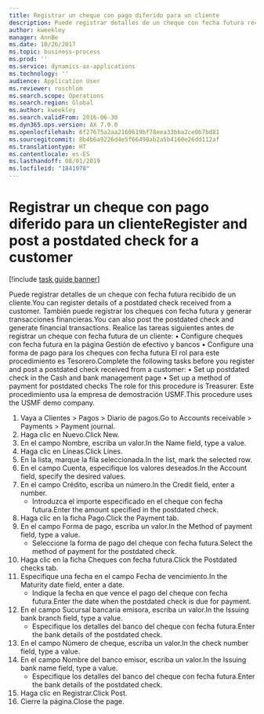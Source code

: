 ```yaml
---
title: Registrar un cheque con pago diferido para un cliente
description: Puede registrar detalles de un cheque con fecha futura recibido de un cliente.
author: kweekley
manager: AnnBe
ms.date: 10/26/2017
ms.topic: business-process
ms.prod: ''
ms.service: dynamics-ax-applications
ms.technology: ''
audience: Application User
ms.reviewer: roschlom
ms.search.scope: Operations
ms.search.region: Global
ms.author: kweekley
ms.search.validFrom: 2016-06-30
ms.dyn365.ops.version: AX 7.0.0
ms.openlocfilehash: 6f27675a2aa2160619bf78eea33bba2ce0b7bd81
ms.sourcegitcommit: 8b4b6a9226d4e5f66498ab2a5b4160e26dd112af
ms.translationtype: HT
ms.contentlocale: es-ES
ms.lasthandoff: 08/01/2019
ms.locfileid: "1841978"
---
```

# <a name="register-and-post-a-postdated-check-for-a-customer"></a><span data-ttu-id="68aa0-103">Registrar un cheque con pago diferido para un cliente</span><span class="sxs-lookup"><span data-stu-id="68aa0-103">Register and post a postdated check for a customer</span></span>

[!include [task guide banner](../../includes/task-guide-banner.md)]

<span data-ttu-id="68aa0-104">Puede registrar detalles de un cheque con fecha futura recibido de un cliente.</span><span class="sxs-lookup"><span data-stu-id="68aa0-104">You can register details of a postdated check received from a customer.</span></span> <span data-ttu-id="68aa0-105">También puede registrar los cheques con fecha futura y generar transacciones financieras.</span><span class="sxs-lookup"><span data-stu-id="68aa0-105">You can also post the postdated check and generate financial transactions.</span></span>   <span data-ttu-id="68aa0-106">Realice las tareas siguientes antes de registrar un cheque con fecha futura de un cliente:   • Configure cheques con fecha futura en la página Gestión de efectivo y bancos • Configure una forma de pago para los cheques con fecha futura   El rol para este procedimiento es Tesorero.</span><span class="sxs-lookup"><span data-stu-id="68aa0-106">Complete the following tasks before you register and post a postdated check received from a customer:   • Set up postdated check in the Cash and bank management page • Set up a method of payment for postdated checks   The role for this procedure is Treasurer.</span></span> <span data-ttu-id="68aa0-107">Este procedimiento usa la empresa de demostración USMF.</span><span class="sxs-lookup"><span data-stu-id="68aa0-107">This procedure uses the USMF demo company.</span></span>

1. <span data-ttu-id="68aa0-108">Vaya a Clientes > Pagos > Diario de pagos.</span><span class="sxs-lookup"><span data-stu-id="68aa0-108">Go to Accounts receivable > Payments > Payment journal.</span></span>
2. <span data-ttu-id="68aa0-109">Haga clic en Nuevo.</span><span class="sxs-lookup"><span data-stu-id="68aa0-109">Click New.</span></span>
3. <span data-ttu-id="68aa0-110">En el campo Nombre, escriba un valor.</span><span class="sxs-lookup"><span data-stu-id="68aa0-110">In the Name field, type a value.</span></span>
4. <span data-ttu-id="68aa0-111">Haga clic en Líneas.</span><span class="sxs-lookup"><span data-stu-id="68aa0-111">Click Lines.</span></span>
5. <span data-ttu-id="68aa0-112">En la lista, marque la fila seleccionada.</span><span class="sxs-lookup"><span data-stu-id="68aa0-112">In the list, mark the selected row.</span></span>
6. <span data-ttu-id="68aa0-113">En el campo Cuenta, especifique los valores deseados.</span><span class="sxs-lookup"><span data-stu-id="68aa0-113">In the Account field, specify the desired values.</span></span>
7. <span data-ttu-id="68aa0-114">En el campo Crédito, escriba un número.</span><span class="sxs-lookup"><span data-stu-id="68aa0-114">In the Credit field, enter a number.</span></span>
    * <span data-ttu-id="68aa0-115">Introduzca el importe especificado en el cheque con fecha futura.</span><span class="sxs-lookup"><span data-stu-id="68aa0-115">Enter the amount specified in the postdated check.</span></span>  
8. <span data-ttu-id="68aa0-116">Haga clic en la ficha Pago.</span><span class="sxs-lookup"><span data-stu-id="68aa0-116">Click the Payment tab.</span></span>
9. <span data-ttu-id="68aa0-117">En el campo Forma de pago, escriba un valor.</span><span class="sxs-lookup"><span data-stu-id="68aa0-117">In the Method of payment field, type a value.</span></span>
    * <span data-ttu-id="68aa0-118">Seleccione la forma de pago del cheque con fecha futura.</span><span class="sxs-lookup"><span data-stu-id="68aa0-118">Select the method of payment for the postdated check.</span></span>  
10. <span data-ttu-id="68aa0-119">Haga clic en la ficha Cheques con fecha futura.</span><span class="sxs-lookup"><span data-stu-id="68aa0-119">Click the Postdated checks tab.</span></span>
11. <span data-ttu-id="68aa0-120">Especifique una fecha en el campo Fecha de vencimiento.</span><span class="sxs-lookup"><span data-stu-id="68aa0-120">In the Maturity date field, enter a date.</span></span>
    * <span data-ttu-id="68aa0-121">Indique la fecha en que vence el pago del cheque con fecha futura.</span><span class="sxs-lookup"><span data-stu-id="68aa0-121">Enter the date when the postdated check is due for payment.</span></span>  
12. <span data-ttu-id="68aa0-122">En el campo Sucursal bancaria emisora, escriba un valor.</span><span class="sxs-lookup"><span data-stu-id="68aa0-122">In the Issuing bank branch field, type a value.</span></span>
    * <span data-ttu-id="68aa0-123">Especifique los detalles del banco del cheque con fecha futura.</span><span class="sxs-lookup"><span data-stu-id="68aa0-123">Enter the bank details of the postdated check.</span></span>  
13. <span data-ttu-id="68aa0-124">En el campo Número de cheque, escriba un valor.</span><span class="sxs-lookup"><span data-stu-id="68aa0-124">In the check number field, type a value.</span></span>
14. <span data-ttu-id="68aa0-125">En el campo Nombre del banco emisor, escriba un valor.</span><span class="sxs-lookup"><span data-stu-id="68aa0-125">In the Issuing bank name field, type a value.</span></span>
    * <span data-ttu-id="68aa0-126">Especifique los detalles del banco del cheque con fecha futura.</span><span class="sxs-lookup"><span data-stu-id="68aa0-126">Enter the bank details of the postdated check.</span></span>  
15. <span data-ttu-id="68aa0-127">Haga clic en Registrar.</span><span class="sxs-lookup"><span data-stu-id="68aa0-127">Click Post.</span></span>
16. <span data-ttu-id="68aa0-128">Cierre la página.</span><span class="sxs-lookup"><span data-stu-id="68aa0-128">Close the page.</span></span>

